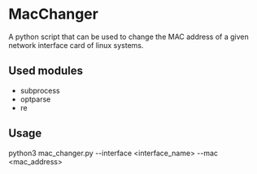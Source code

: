 # MacChanger
A python script that can be used to change the MAC address of a given network interface card of linux systems.

## Used modules
- subprocess
- optparse
- re

## Usage
python3 mac_changer.py --interface <interface_name> --mac <mac_address>
